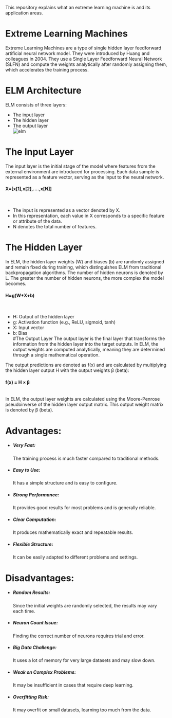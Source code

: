 This repository explains what an extreme learning machine is and its application areas.
# Extreme Learning Machines
Extreme Learning Machines are a type of single hidden layer feedforward artificial neural network model. They were introduced by Huang and colleagues in 2004. They use a Single Layer Feedforward Neural Network (SLFN) and compute the weights analytically after randomly assigning them, which accelerates the training process.
# ELM Architecture
ELM consists of three layers:</br>
* The input layer<br/>
* The hidden layer <br/>
* The output layer<br/>
![elm](https://github.com/user-attachments/assets/c4689442-03cf-48fd-9bcf-18f6adec2f89)

# The Input Layer
The input layer is the initial stage of the model where features from the external environment are introduced for processing. Each data sample is represented as a feature vector, serving as the input to the neural network.
<br/>
<h4>X=[x[1],x[2],....,x[N]]</h4>
<br/>

* The input is represented as a vector denoted by X.<br/>
* In this representation, each value in X corresponds to a specific feature or attribute of the data.<br/>
* N denotes the total number of features.<br/>

# The Hidden Layer
In ELM, the hidden layer weights (W) and biases (b) are randomly assigned and remain fixed during training, which distinguishes ELM from traditional backpropagation algorithms.
The number of hidden neurons is denoted by L. The greater the number of hidden neurons, the more complex the model becomes.<br/>

<h4>H=g(W*X+b)</h4><br/>

* H: Output of the hidden layer<br/>
* g: Activation function (e.g., ReLU, sigmoid, tanh)<br/>
* X: Input vector<br/>
* b: Bias<br/>
#The Output Layer
The output layer is the final layer that transforms the information from the hidden layer into the target outputs. In ELM, the output weights are computed analytically, meaning they are determined through a single mathematical operation.

The output predictions are denoted as f(x) and are calculated by multiplying the hidden layer output H with the output weights β (beta):<br/>
<h4>f(x) = H × β</h4><br/>
In ELM, the output layer weights are calculated using the Moore-Penrose pseudoinverse of the hidden layer output matrix. This output weight matrix is denoted by β (beta).<br/>

# Advantages:<br/>

* <h5>Very Fast:</h5> The training process is much faster compared to traditional methods.<br/>
* <h5>Easy to Use:</h5> It has a simple structure and is easy to configure.<br/>
* <h5>Strong Performance:</h5> It provides good results for most problems and is generally reliable.<br/>
* <h5>Clear Computation:</h5> It produces mathematically exact and repeatable results.<br/>
* <h5>Flexible Structure:</h5> It can be easily adapted to different problems and settings.<br/>

# Disadvantages:<br/>

* <h5>Random Results:</h5> Since the initial weights are randomly selected, the results may vary each time.<br/>

* <h5>Neuron Count Issue:</h5> Finding the correct number of neurons requires trial and error.<br/>

* <h5>Big Data Challenge:</h5> It uses a lot of memory for very large datasets and may slow down.<br/>

* <h5>Weak on Complex Problems:</h5> It may be insufficient in cases that require deep learning.<br/>

* <h5>Overfitting Risk:</h5> It may overfit on small datasets, learning too much from the data.<br/>




